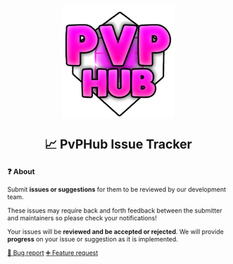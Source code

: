 <p align="center">

<img align="center" src="./img/pvphub_fullsize.png" width="256px" />

</p>

<h1 align="center">📈 PvPHub Issue Tracker</h1>

### ❓ About

Submit **issues or suggestions** for them to be reviewed by our development team.

These issues may require back and forth feedback between the submitter and maintainers so please check your notifications!

Your issues will be **reviewed and be accepted or rejected**. We will provide **progress** on your issue or suggestion as it is implemented.

<a href="https://github.com/PvPHubLLC/Issue-Tracker/issues/new?assignees=&labels=bug&projects=&template=bug-report.md&title=%5BBug%5D+%3CIssue+Name+Here%3E">🐛 Bug report</a>
<a href="https://github.com/PvPHubLLC/Issue-Tracker/issues/new?assignees=&labels=bug&projects=&template=feature-request.md&title=%5BBug%5D+%3CFeature+Name+Here%3E">➕ Feature request</a>
